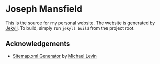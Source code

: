 Joseph Mansfield
================

This is the source for my personal website. The website is generated by [Jekyll](http://jekyllrb.com/). To build, simply run `jekyll build` from the project root.

Acknowledgements
----------------

- [Sitemap.xml Generator](https://github.com/kinnetica/jekyll-plugins) by [Michael Levin](http://www.kinnetica.com/)
